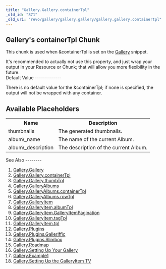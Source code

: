 ```yaml
---
title: "Gallery.Gallery.containerTpl"
_old_id: "871"
_old_uri: "revo/gallery/gallery.gallery/gallery.gallery.containertpl"
---
```


Gallery's containerTpl Chunk
----------------------------

 This chunk is used when &containerTpl is set on the [Gallery](/extras/revo/gallery "Gallery") snippet.

<div class="note"> It's recommended to actually not use this property, and just wrap your output in your Resource or Chunk; that will allow you more flexibility in the future. </div>Default Value
-------------

 There is no default value for the &containerTpl; if none is specified, the output will not be wrapped with any container.

Available Placeholders
----------------------

 <table><tbody><tr><th> Name </th> <th> Description </th> </tr><tr><td> thumbnails </td> <td> The generated thumbnails. </td> </tr><tr><td> album\_name </td> <td> The name of the current Album. </td> </tr><tr><td> album\_description </td> <td> The description of the current Album. </td></tr></tbody></table>See Also
--------

1. [Gallery.Gallery](/extras/revo/gallery/gallery.gallery)
  1. [Gallery.Gallery.containerTpl](/extras/revo/gallery/gallery.gallery/gallery.gallery.containertpl)
  2. [Gallery.Gallery.thumbTpl](/extras/revo/gallery/gallery.gallery/gallery.gallery.thumbtpl)
2. [Gallery.GalleryAlbums](/extras/revo/gallery/gallery.galleryalbums)
  1. [Gallery.GalleryAlbums.containerTpl](extras/revo/gallery/gallery.galleryalbums/gallery.galleryalbums.containertpl)
  2. [Gallery.GalleryAlbums.rowTpl](/extras/revo/gallery/gallery.galleryalbums/gallery.galleryalbums.rowtpl)
3. [Gallery.GalleryItem](/extras/revo/gallery/gallery.galleryitem)
  1. [Gallery.GalleryItem.albumTpl](/extras/revo/gallery/gallery.galleryitem/gallery.galleryitem.albumtpl)
  2. [Gallery.GalleryItem.GalleryItemPagination](/extras/revo/gallery/gallery.galleryitem/gallery.galleryitem.galleryitempagination)
  3. [Gallery.GalleryItem.tagTpl](/extras/revo/gallery/gallery.galleryitem/gallery.galleryitem.tagtpl)
  4. [Gallery.GalleryItem.tpl](/extras/revo/gallery/gallery.galleryitem/gallery.galleryitem.tpl)
4. [Gallery.Plugins](/extras/revo/gallery/gallery.plugins)
  1. [Gallery.Plugins.Galleriffic](/extras/revo/gallery/gallery.plugins/gallery.plugins.galleriffic)
  2. [Gallery.Plugins.Slimbox](/extras/revo/gallery/gallery.plugins/gallery.plugins.slimbox)
5. [Gallery.Roadmap](/extras/revo/gallery/gallery.roadmap)
6. [Gallery.Setting Up Your Gallery](/extras/revo/gallery/gallery.setting-up-your-gallery)
7. [Gallery.Example1](/extras/revo/gallery/gallery.example1)
8. [Gallery.Setting Up the GalleryItem TV](/extras/revo/gallery/gallery.setting-up-the-galleryitem-tv)